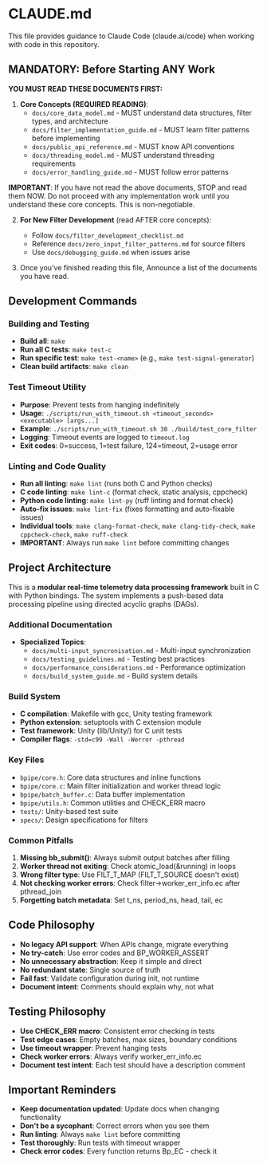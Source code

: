 # CLAUDE.md

This file provides guidance to Claude Code (claude.ai/code) when working with code in this repository.

## MANDATORY: Before Starting ANY Work

**YOU MUST READ THESE DOCUMENTS FIRST:**

1. **Core Concepts (REQUIRED READING)**:
   - `docs/core_data_model.md` - MUST understand data structures, filter types, and architecture
   - `docs/filter_implementation_guide.md` - MUST learn filter patterns before implementing
   - `docs/public_api_reference.md` - MUST know API conventions
   - `docs/threading_model.md` - MUST understand threading requirements
   - `docs/error_handling_guide.md` - MUST follow error patterns

**IMPORTANT**: If you have not read the above documents, STOP and read them NOW. Do not proceed with any implementation work until you understand these core concepts. This is non-negotiable.

2. **For New Filter Development** (read AFTER core concepts):
   - Follow `docs/filter_development_checklist.md`
   - Reference `docs/zero_input_filter_patterns.md` for source filters
   - Use `docs/debugging_guide.md` when issues arise


3.  Once you've finished reading this file, Announce a list of the documents you have read. 

## Development Commands

### Building and Testing
- **Build all**: `make`
- **Run all C tests**: `make test-c`
- **Run specific test**: `make test-<name>` (e.g., `make test-signal-generator`)
- **Clean build artifacts**: `make clean`

### Test Timeout Utility
- **Purpose**: Prevent tests from hanging indefinitely
- **Usage**: `./scripts/run_with_timeout.sh <timeout_seconds> <executable> [args...]`
- **Example**: `./scripts/run_with_timeout.sh 30 ./build/test_core_filter`
- **Logging**: Timeout events are logged to `timeout.log`
- **Exit codes**: 0=success, 1=test failure, 124=timeout, 2=usage error

### Linting and Code Quality
- **Run all linting**: `make lint` (runs both C and Python checks)
- **C code linting**: `make lint-c` (format check, static analysis, cppcheck)
- **Python code linting**: `make lint-py` (ruff linting and format check)
- **Auto-fix issues**: `make lint-fix` (fixes formatting and auto-fixable issues)
- **Individual tools**: `make clang-format-check`, `make clang-tidy-check`, `make cppcheck-check`, `make ruff-check`
- **IMPORTANT**: Always run `make lint` before committing changes

## Project Architecture

This is a **modular real-time telemetry data processing framework** built in C with Python bindings. The system implements a push-based data processing pipeline using directed acyclic graphs (DAGs).

### Additional Documentation
- **Specialized Topics**:
  - `docs/multi-input_syncronisation.md` - Multi-input synchronization
  - `docs/testing_guidelines.md` - Testing best practices
  - `docs/performance_considerations.md` - Performance optimization
  - `docs/build_system_guide.md` - Build system details

### Build System
- **C compilation**: Makefile with gcc, Unity testing framework
- **Python extension**: setuptools with C extension module
- **Test framework**: Unity (lib/Unity/) for C unit tests
- **Compiler flags**: `-std=c99 -Wall -Werror -pthread`

### Key Files
- `bpipe/core.h`: Core data structures and inline functions
- `bpipe/core.c`: Main filter initialization and worker thread logic
- `bpipe/batch_buffer.c`: Data buffer implementation
- `bpipe/utils.h`: Common utilities and CHECK_ERR macro
- `tests/`: Unity-based test suite
- `specs/`: Design specifications for filters

### Common Pitfalls
1. **Missing bb_submit()**: Always submit output batches after filling
2. **Worker thread not exiting**: Check atomic_load(&running) in loops
3. **Wrong filter type**: Use FILT_T_MAP (FILT_T_SOURCE doesn't exist)
4. **Not checking worker errors**: Check filter->worker_err_info.ec after pthread_join
5. **Forgetting batch metadata**: Set t_ns, period_ns, head, tail, ec

## Code Philosophy
- **No legacy API support**: When APIs change, migrate everything
- **No try-catch**: Use error codes and BP_WORKER_ASSERT
- **No unnecessary abstraction**: Keep it simple and direct
- **No redundant state**: Single source of truth
- **Fail fast**: Validate configuration during init, not runtime
- **Document intent**: Comments should explain why, not what

## Testing Philosophy
- **Use CHECK_ERR macro**: Consistent error checking in tests
- **Test edge cases**: Empty batches, max sizes, boundary conditions
- **Use timeout wrapper**: Prevent hanging tests
- **Check worker errors**: Always verify worker_err_info.ec
- **Document test intent**: Each test should have a description comment

## Important Reminders
- **Keep documentation updated**: Update docs when changing functionality
- **Don't be a sycophant**: Correct errors when you see them
- **Run linting**: Always `make lint` before committing
- **Test thoroughly**: Run tests with timeout wrapper
- **Check error codes**: Every function returns Bp_EC - check it

